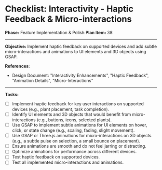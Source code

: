 # Checklist: Interactivity - Haptic Feedback & Micro-interactions

**Phase:** Feature Implementation & Polish
**Plan Item:** 38

---

**Objective:** Implement haptic feedback on supported devices and add subtle micro-interactions and animations to UI elements and 3D objects using GSAP.

**References:**
- Design Document: "Interactivity Enhancements", "Haptic Feedback", "Animation Details", "Micro-Interactions"

---

**Tasks:**

- [ ] Implement haptic feedback for key user interactions on supported devices (e.g., plant placement, task completion).
- [ ] Identify UI elements and 3D objects that would benefit from micro-interactions (e.g., buttons, icons, selected plants).
- [ ] Use GSAP to implement subtle animations for UI elements on hover, click, or state change (e.g., scaling, fading, slight movement).
- [ ] Use GSAP or Three.js animations for micro-interactions on 3D objects (e.g., a subtle pulse on selection, a small bounce on placement).
- [ ] Ensure animations are smooth and do not feel jarring or distracting.
- [ ] Optimize animations for performance across different devices.
- [ ] Test haptic feedback on supported devices.
- [ ] Test all implemented micro-interactions and animations.